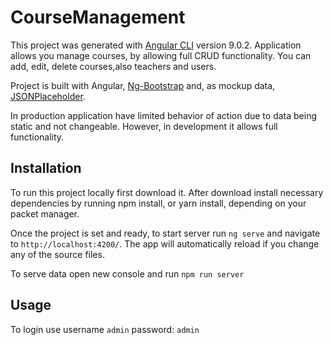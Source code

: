 # CourseManagement

This project was generated with [Angular CLI](https://github.com/angular/angular-cli) version 9.0.2.  Application allows you manage courses, by allowing full CRUD functionality.  You can add, edit, delete courses,also teachers and users. 

 Project is built with Angular, [Ng-Bootstrap](https://ng-bootstrap.github.io/#/home) and, as mockup data, [JSONPlaceholder](https://jsonplaceholder.typicode.com/).


In production application have limited behavior of action due to data being static and not changeable.   However, in development it allows full functionality. 


## Installation

To run this project locally first download it. After download install necessary  dependencies by running npm install, or yarn install, depending on your packet manager. 


Once the project is set and ready, to  start server run `ng serve` and navigate to  `http://localhost:4200/`. The app will automatically reload if you change any of the source files.

To serve data open new console and run `npm run server`

## Usage
To login use username `admin` password: `admin`

<!--stackedit_data:
eyJoaXN0b3J5IjpbLTIwMDM3MDM1LDcwNTE4OTQwN119
-->